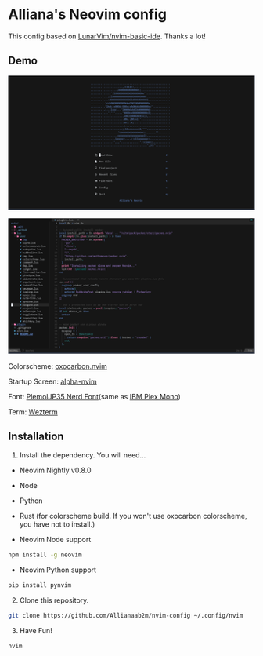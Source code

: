 # Alliana's Neovim config

This config based on [LunarVim/nvim-basic-ide](https://github.com/LunarVim/nvim-basic-ide). Thanks a lot!

## Demo

![alpha-nvim](images/alpha-nvim.png)

![coding](images/coding.png)


Colorscheme: [oxocarbon.nvim](https://github.com/shaunsingh/oxocarbon.nvim)

Startup Screen: [alpha-nvim](https://github.com/goolord/alpha-nvim)

Font: [PlemolJP35 Nerd Font](https://github.com/yuru7/PlemolJP)(same as [IBM Plex Mono](https://github.com/IBM/Plex))

Term: [Wezterm](https://github.com/wez/wezterm)


## Installation
1. Install the dependency.
You will need...

- Neovim Nightly v0.8.0
- Node
- Python
- Rust (for colorscheme build. If you won't use oxocarbon colorscheme, you have not to install.)

- Neovim Node support

```bash
npm install -g neovim
```

- Neovim Python support

```bash
pip install pynvim
```

2. Clone this repository.

```bash
git clone https://github.com/Allianaab2m/nvim-config ~/.config/nvim
```

3. Have Fun!

```
nvim
```
